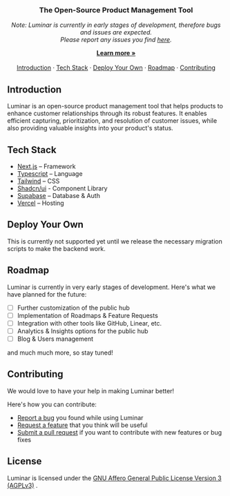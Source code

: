 <p align="center" style="margin-top: 120px">
  <h3 align="center">The Open-Source Product Management Tool
   </h3>

  <p align="center">
  <i>
  Note: Luminar is currently in early stages of development, therefore bugs and issues are expected. <br />
  Please report any issues you find <a href="https://github.com/chroxify/luminar/issues/new">here</a>.
  </i>
  </p>
  
  <p align="center">
    <a href="https://luminar.so"><strong>Learn more »</strong></a>
    <br />
    <br />
    <a href="https://github.com/chroxify/luminar/tree/main#introduction">Introduction</a>
    ·
    <a href="https://github.com/chroxify/luminar/tree/main#tech-stack">Tech Stack</a>
    ·
    <a href="https://github.com/chroxify/luminar/tree/main#deploy-your-own">Deploy Your Own</a>
    ·
    <a href="https://github.com/chroxify/luminar/tree/main#roadmap">Roadmap</a>
    ·
    <a href="https://github.com/chroxify/luminar/tree/main#contributing">Contributing</a>
  </p>
</p>

## Introduction

Luminar is an open-source product management tool that helps products to enhance customer relationships through its robust features. It enables efficient capturing, prioritization, and resolution of customer issues, while also providing valuable insights into your product's status.

## Tech Stack

- [Next.js](https://nextjs.org/) – Framework
- [Typescript](https://www.typescriptlang.org/) – Language
- [Tailwind](https://tailwindcss.com/) – CSS
- [Shadcn/ui](https://ui.shadcn.com/) - Component Library
- [Supabase](https://supabase.com/) – Database & Auth
- [Vercel](https://vercel.com/) – Hosting

## Deploy Your Own

<!-- > Note: One-Click deployment isn't fully supported yet and there might be some issues with hard-coded values in the codebase.

To deploy your own instance of Luminar, just click the button below and follow the instructions. You will need to create a Supabase project and a Vercel account.

[![Deploy with Vercel](https://vercel.com/button)](https://luminar.so/deploy) -->
This is currently not supported yet until we release the necessary migration scripts to make the backend work.

## Roadmap

Luminar is currently in very early stages of development. Here's what we have planned for the future:

- [ ] Further customization of the public hub
- [ ] Implementation of Roadmaps & Feature Requests
- [ ] Integration with other tools like GitHub, Linear, etc.
- [ ] Analytics & Insights options for the public hub
- [ ] Blog & Users management

and much much more, so stay tuned!

## Contributing

We would love to have your help in making Luminar better!

Here's how you can contribute:
- [Report a bug](https://github.com/chroxify/luminar/issues/new?labels=bug) you found while using Luminar
- [Request a feature](https://github.com/chroxify/luminar/issues/new?labels=enhancement) that you think will be useful
- [Submit a pull request](https://github.com/chroxify/luminar/pulls) if you want to contribute with new features or bug fixes

## License
Luminar is licensed under the [GNU Affero General Public License Version 3 (AGPLv3)](https://github.com/chroxify/luminar/blob/main/LICENSE) .